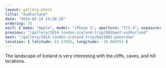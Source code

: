 ```yaml
---
layout: gallery-photo
title: "Sudhurland"
date: "2014-03-14 14:28:18"
ordering: 75
exif: { make: "Apple", model: "iPhone 5", aperture: "f/2.4", exposure: "1/374" }
previous: "/gallery/2014-london-iceland-trip/881baef-sudhurland"
next: "/gallery/2014-london-iceland-trip/6a12881-panorama"
location: { latitude: 63.57055, longitude: -19.868355 }
---
```


The landscape of Iceland is very interesting with the cliffs, caves, and hill locations.
